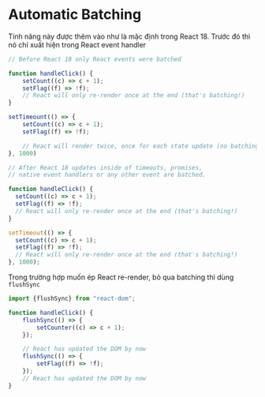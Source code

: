 # Automatic Batching

Tính năng này được thêm vào như là mặc định trong React 18. Trước đó thì nó chỉ xuất hiện trong React event handler

```jsx
// Before React 18 only React events were batched

function handleClick() {
    setCount((c) => c + 1);
    setFlag((f) => !f);
    // React will only re-render once at the end (that's batching!)
}

setTimeount(() => {
    setCount((c) => c + 1);
    setFlag((f) => !f);

    // React will render twice, once for each state update (no batching)
}, 1000)
```

```jsx
// After React 18 updates inside of timeouts, promises,
// native event handlers or any other event are batched.

function handleClick() {
  setCount((c) => c + 1);
  setFlag((f) => !f);
  // React will only re-render once at the end (that's batching!)
}

setTimeout(() => {
  setCount((c) => c + 1);
  setFlag((f) => !f);
  // React will only re-render once at the end (that's batching!)
}, 1000);
```

Trong trường hợp muốn ép React re-render, bỏ qua batching thì dùng `flushSync`

```jsx
import {flushSync} from "react-dom";

function handleClick() {
    flushSync(() => {
        setCounter((c) => c + 1);
    });

    // React has updated the DOM by now
    flushSync(() => {
        setFlag((f) => !f);
    });
    // React has updated the DOM by now
}
```